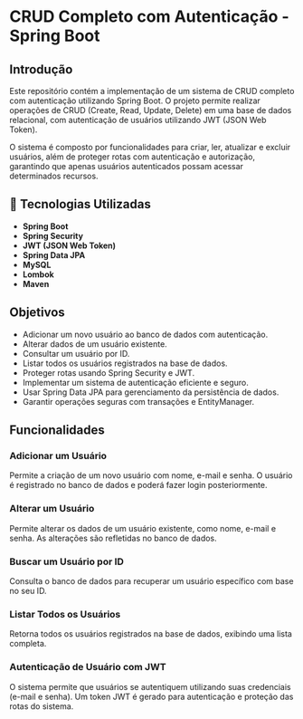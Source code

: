 # CRUD Completo com Autenticação - Spring Boot

## Introdução
Este repositório contém a implementação de um sistema de CRUD completo com autenticação utilizando Spring Boot. O projeto permite realizar operações de CRUD (Create, Read, Update, Delete) em uma base de dados relacional, com autenticação de usuários utilizando JWT (JSON Web Token).

O sistema é composto por funcionalidades para criar, ler, atualizar e excluir usuários, além de proteger rotas com autenticação e autorização, garantindo que apenas usuários autenticados possam acessar determinados recursos.

## 🚀 Tecnologias Utilizadas
- **Spring Boot**
- **Spring Security**
- **JWT (JSON Web Token)**
- **Spring Data JPA**
- **MySQL**
- **Lombok**
- **Maven**

## Objetivos
- Adicionar um novo usuário ao banco de dados com autenticação.
- Alterar dados de um usuário existente.
- Consultar um usuário por ID.
- Listar todos os usuários registrados na base de dados.
- Proteger rotas usando Spring Security e JWT.
- Implementar um sistema de autenticação eficiente e seguro.
- Usar Spring Data JPA para gerenciamento da persistência de dados.
- Garantir operações seguras com transações e EntityManager.

## Funcionalidades

### Adicionar um Usuário
Permite a criação de um novo usuário com nome, e-mail e senha. O usuário é registrado no banco de dados e poderá fazer login posteriormente.

### Alterar um Usuário
Permite alterar os dados de um usuário existente, como nome, e-mail e senha. As alterações são refletidas no banco de dados.

### Buscar um Usuário por ID
Consulta o banco de dados para recuperar um usuário específico com base no seu ID.

### Listar Todos os Usuários
Retorna todos os usuários registrados na base de dados, exibindo uma lista completa.

### Autenticação de Usuário com JWT
O sistema permite que usuários se autentiquem utilizando suas credenciais (e-mail e senha). Um token JWT é gerado para autenticação e proteção das rotas do sistema.

